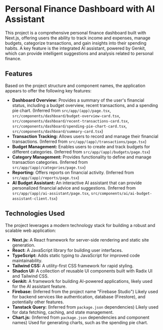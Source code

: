 # Personal Finance Dashboard with AI Assistant

This project is a comprehensive personal finance dashboard built with Next.js, offering users the ability to track income and expenses, manage budgets, categorize transactions, and gain insights into their spending habits. A key feature is the integrated AI assistant, powered by Genkit, which can provide intelligent suggestions and analysis related to personal finance.

## Features

Based on the project structure and component names, the application appears to offer the following key features:

- **Dashboard Overview:** Provides a summary of the user's financial status, including a budget overview, recent transactions, and a spending pie chart. (Inferred from `src/app/(app)/page.tsx`, `src/components/dashboard/budget-overview-card.tsx`, `src/components/dashboard/recent-transactions-card.tsx`, `src/components/dashboard/spending-pie-chart-card.tsx`, `src/components/dashboard/summary-card.tsx`)
- **Transaction Tracking:** Allows users to record and manage their financial transactions. (Inferred from `src/app/(app)/transactions/page.tsx`)
- **Budget Management:** Enables users to create and track budgets for different categories. (Inferred from `src/app/(app)/budgets/page.tsx`)
- **Category Management:** Provides functionality to define and manage transaction categories. (Inferred from `src/app/(app)/categories/page.tsx`)
- **Reporting:** Offers reports on financial activity. (Inferred from `src/app/(app)/reports/page.tsx`)
- **AI Budget Assistant:** An interactive AI assistant that can provide personalized financial advice and suggestions. (Inferred from `src/app/(app)/ai-assistant/page.tsx`, `src/components/ai/ai-budget-assistant-client.tsx`)

## Technologies Used

The project leverages a modern technology stack for building a robust and scalable web application:

- **Next.js:** A React framework for server-side rendering and static site generation.
- **React:** A JavaScript library for building user interfaces.
- **TypeScript:** Adds static typing to JavaScript for improved code maintainability.
- **Tailwind CSS:** A utility-first CSS framework for rapid styling.
- **Shadcn UI:** A collection of reusable UI components built with Radix UI and Tailwind CSS.
- **Genkit:** A framework for building AI-powered applications, likely used for the AI assistant feature.
- **Firebase:** (Inferred from the project name "Firebase Studio") Likely used for backend services like authentication, database (Firestore), and potentially other features.
- **Tanstack Query:** (Inferred from `package.json` dependencies) Likely used for data fetching, caching, and state management.
- **Chart.js:** (Inferred from `package.json` dependencies and component names) Used for generating charts, such as the spending pie chart.

